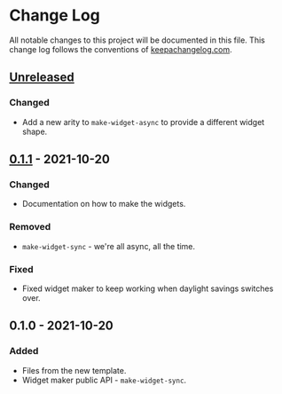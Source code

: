 # Change Log
All notable changes to this project will be documented in this file. This change log follows the conventions of [keepachangelog.com](http://keepachangelog.com/).

## [Unreleased]
### Changed
- Add a new arity to `make-widget-async` to provide a different widget shape.

## [0.1.1] - 2021-10-20
### Changed
- Documentation on how to make the widgets.

### Removed
- `make-widget-sync` - we're all async, all the time.

### Fixed
- Fixed widget maker to keep working when daylight savings switches over.

## 0.1.0 - 2021-10-20
### Added
- Files from the new template.
- Widget maker public API - `make-widget-sync`.

[Unreleased]: https://sourcehost.site/your-name/coding-quizzes/compare/0.1.1...HEAD
[0.1.1]: https://sourcehost.site/your-name/coding-quizzes/compare/0.1.0...0.1.1
